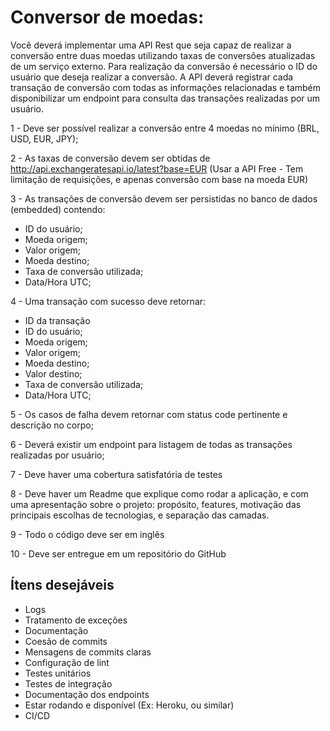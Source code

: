 # Conversor de moedas:

Você deverá implementar uma API Rest que seja capaz de realizar a conversão entre duas moedas
utilizando taxas de conversões atualizadas de um serviço externo.
Para realização da conversão é necessário o ID do usuário que deseja realizar a conversão.
A API deverá registrar cada transação de conversão com todas as informações relacionadas e também
disponibilizar um endpoint para consulta das transações realizadas por um usuário.

1 - Deve ser possível realizar a conversão entre 4 moedas no mínimo (BRL, USD, EUR, JPY);

2 - As taxas de conversão devem ser obtidas de http://api.exchangeratesapi.io/latest?base=EUR
(Usar a API Free - Tem limitação de requisições, e apenas conversão com base na moeda EUR)

3 - As transações de conversão devem ser persistidas no banco de dados (embedded) contendo:
  - ID do usuário;
  - Moeda origem;
  - Valor origem;
  - Moeda destino;
  - Taxa de conversão utilizada;
  - Data/Hora UTC;

4 - Uma transação com sucesso deve retornar:
  - ID da transação
  - ID do usuário;
  - Moeda origem;
  - Valor origem;
  - Moeda destino;
  - Valor destino;
  - Taxa de conversão utilizada;
  - Data/Hora UTC;

5 - Os casos de falha devem retornar com status code pertinente e descrição no corpo;

6 - Deverá existir um endpoint para listagem de todas as transações realizadas por usuário;

7 - Deve haver uma cobertura satisfatória de testes

8 - Deve haver um Readme que explique como rodar a aplicação, e com uma apresentação sobre o
projeto: propósito, features, motivação das principais escolhas de tecnologias, e separação das camadas.

9 - Todo o código deve ser em inglês

10 - Deve ser entregue em um repositório do GitHub

## Ítens desejáveis
 - Logs
 - Tratamento de exceções
 - Documentação
 - Coesão de commits
 - Mensagens de commits claras
 - Configuração de lint
 - Testes unitários
 - Testes de integração
 - Documentação dos endpoints
 - Estar rodando e disponível (Ex: Heroku, ou
similar)
 - CI/CD


